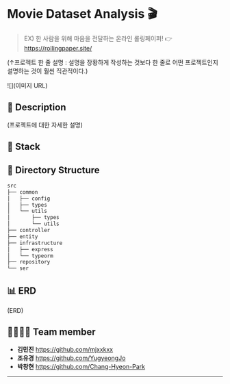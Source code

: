 
# Movie Dataset Analysis 🎬

> EX) 한 사람을 위해 마음을 전달하는 온라인 롤링페이퍼! 👉 https://rollingpaper.site/

(↑프로젝트 한 줄 설명 : 설명을 장황하게 작성하는 것보다 한 줄로 어떤 프로젝트인지 설명하는 것이 훨씬 직관적이다.)

![](이미지 URL)

## 📖 Description
(프로젝트에 대한 자세한 설명)

## 🔧 Stack


## 📂 Directory Structure

```markdown
src
├── common
│   ├── config
│   ├── types
│   └── utils
│       ├── types
│       └── utils
├── controller
├── entity
├── infrastructure
│   ├── express
│   └── typeorm
├── repository
└── ser
```

## 📊 ERD
(ERD)
![]()

## 👨‍👩‍👧‍👦 Team member
*  **김민진** https://github.com/mjxxkxx
*  **조유경** https://github.com/YugyeongJo
*  **박창현** https://github.com/Chang-Hyeon-Park
*  ** **

